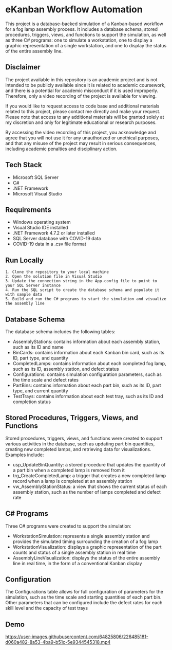 
# eKanban Workflow Automation

This project is a database-backed simulation of a Kanban-based workflow for a fog lamp assembly process. It includes a database schema, stored procedures, triggers, views, and functions to support the simulation, as well as three C# programs: one to simulate a workstation, one to display a graphic representation of a single workstation, and one to display the status of the entire assembly line.

##  Disclaimer
The project available in this repository is an academic project and is not intended to be publicly available since it is related to academic coursework, and there is a potential for academic misconduct if it is used improperly. Therefore, only a video recording of the project is available for viewing.

If you would like to request access to code base and additional materials related to this project, please contact me directly and make your request. Please note that access to any additional materials will be granted solely at my discretion and only for legitimate educational or research purposes.

By accessing the video recording of this project, you acknowledge and agree that you will not use it for any unauthorized or unethical purposes, and that any misuse of the project may result in serious consequences, including academic penalties and disciplinary action.
## Tech Stack
- Microsoft SQL Server
- C#
- .NET Framework
- Microsoft Visual Studio


## Requirements
- Windows operating system
- Visual Studio IDE installed
- .NET Framework 4.7.2 or later installed
- SQL Server database with COVID-19 data
- COVID-19 data in a .csv file format

## Run Locally
	1. Clone the repository to your local machine
	2. Open the solution file in Visual Studio
	3. Update the connection string in the App.config file to point to your SQL Server instance
	4. Run the SQL script to create the database schema and populate it with sample data
	5. Build and run the C# programs to start the simulation and visualize the assembly line

## Database Schema
The database schema includes the following tables:

- AssemblyStations: contains information about each assembly station, such as its ID and name
- BinCards: contains information about each Kanban bin card, such as its ID, part type, and quantity
- CompletedLamps: contains information about each completed fog lamp, such as its ID, assembly station, and defect status
- Configurations: contains simulation configuration parameters, such as the time scale and defect rates
- PartBins: contains information about each part bin, such as its ID, part type, and current quantity
- TestTrays: contains information about each test tray, such as its ID and completion status

## Stored Procedures, Triggers, Views, and Functions
Stored procedures, triggers, views, and functions were created to support various activities in the database, such as updating part bin quantities, creating new completed lamps, and retrieving data for visualizations. Examples include:

- usp_UpdateBinQuantity: a stored procedure that updates the quantity of a part bin when a completed lamp is removed from it
- trg_CreateCompletedLamp: a trigger that creates a new completed lamp record when a lamp is completed at an assembly station
- vw_AssemblyStationStatus: a view that shows the current status of each assembly station, such as the number of lamps completed and defect rate

## C# Programs
Three C# programs were created to support the simulation:

- WorkstationSimulation: represents a single assembly station and provides the simulated timing surrounding the creation of a fog lamp
- WorkstationVisualization: displays a graphic representation of the part counts and status of a single assembly station in real time
- AssemblyLineVisualization: displays the status of the entire assembly line in real time, in the form of a conventional Kanban display

## Configuration
The Configurations table allows for full configuration of parameters for the simulation, such as the time scale and starting quantities of each part bin. Other parameters that can be configured include the defect rates for each skill level and the capacity of test trays

## Demo


https://user-images.githubusercontent.com/64825806/226485181-d060a482-8a53-4ba9-b51c-5e9344545318.mp4


